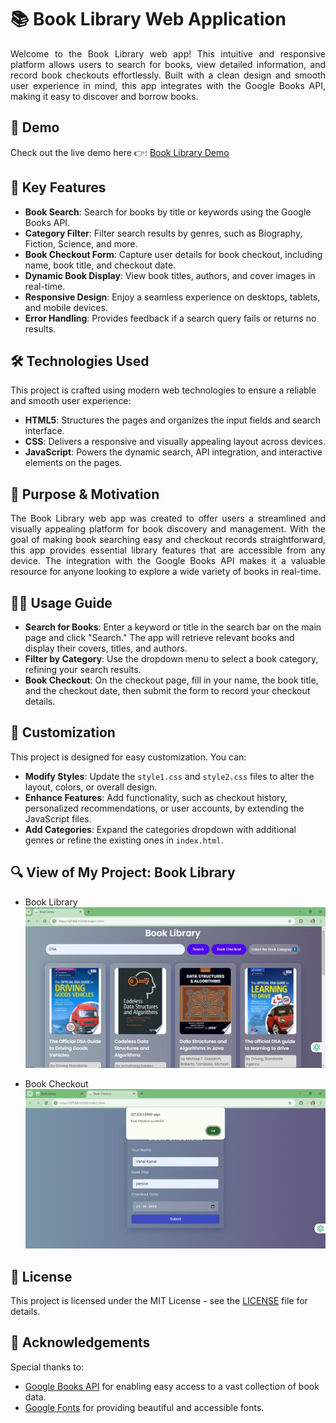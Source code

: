# 📚 Book Library Web Application

<p align="justify">Welcome to the Book Library web app! This intuitive and responsive platform allows users to search for books, view detailed information, and record book checkouts effortlessly. Built with a clean design and smooth user experience in mind, this app integrates with the Google Books API, making it easy to discover and borrow books.</p>

## 🚀 Demo

Check out the live demo here 👉: [Book Library Demo](https://12vishalkumar.github.io/CodeAlpha_BookLibrary)

## 🔑 Key Features

- **Book Search**: Search for books by title or keywords using the Google Books API.
- **Category Filter**: Filter search results by genres, such as Biography, Fiction, Science, and more.
- **Book Checkout Form**: Capture user details for book checkout, including name, book title, and checkout date.
- **Dynamic Book Display**: View book titles, authors, and cover images in real-time.
- **Responsive Design**: Enjoy a seamless experience on desktops, tablets, and mobile devices.
- **Error Handling**: Provides feedback if a search query fails or returns no results.

## 🛠️ Technologies Used

This project is crafted using modern web technologies to ensure a reliable and smooth user experience:

- **HTML5**: Structures the pages and organizes the input fields and search interface.
- **CSS**: Delivers a responsive and visually appealing layout across devices.
- **JavaScript**: Powers the dynamic search, API integration, and interactive elements on the pages.

## 🎯 Purpose & Motivation

<p align="justify">The Book Library web app was created to offer users a streamlined and visually appealing platform for book discovery and management. With the goal of making book searching easy and checkout records straightforward, this app provides essential library features that are accessible from any device. The integration with the Google Books API makes it a valuable resource for anyone looking to explore a wide variety of books in real-time.</p>

## 🧑‍💻 Usage Guide

- **Search for Books**: Enter a keyword or title in the search bar on the main page and click "Search." The app will retrieve relevant books and display their covers, titles, and authors.
- **Filter by Category**: Use the dropdown menu to select a book category, refining your search results.
- **Book Checkout**: On the checkout page, fill in your name, the book title, and the checkout date, then submit the form to record your checkout details.

## 🎨 Customization

This project is designed for easy customization. You can:

- **Modify Styles**: Update the `style1.css` and `style2.css` files to alter the layout, colors, or overall design.
- **Enhance Features**: Add functionality, such as checkout history, personalized recommendations, or user accounts, by extending the JavaScript files.
- **Add Categories**: Expand the categories dropdown with additional genres or refine the existing ones in `index.html`.

## 🔍 View of My Project: Book Library
- Book Library
![Book Library](./image/Library.png)

- Book Checkout
![Book Checkout](./image/Checkout.png)

## 📜 License

This project is licensed under the MIT License - see the [LICENSE](LICENSE) file for details.

## 🙏 Acknowledgements

Special thanks to:

- [Google Books API](https://developers.google.com/books) for enabling easy access to a vast collection of book data.
- [Google Fonts](https://fonts.google.com/) for providing beautiful and accessible fonts.
